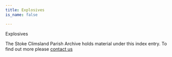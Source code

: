 ```yaml
---
title: Explosives
is_name: false

---
```


Explosives


The Stoke Climsland Parish Archive holds material under this index entry. To find out more please [contact us](/contact/)
